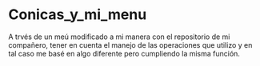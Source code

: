 # Conicas_y_mi_menu
A trvés de un meú modificado a mi manera con el repositorio de mi compañero, tener en cuenta el manejo de las operaciones que utilizo y en tal caso me basé en algo diferente pero cumpliendo la misma función. 
